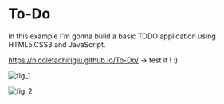 # To-Do

 In this example I'm gonna build a basic TODO application using HTML5,CSS3 and JavaScript.

https://nicoletachirigiu.github.io/To-Do/ -> test it ! :)

![fig_1](https://user-images.githubusercontent.com/56932618/75623003-ae019d80-5bae-11ea-96b0-346faf24919a.PNG)


![fig_2](https://user-images.githubusercontent.com/56932618/75623010-b2c65180-5bae-11ea-94da-91a76e5dded2.PNG)
